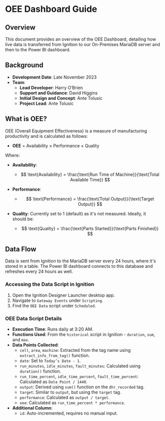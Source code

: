# OEE Dashboard Guide

## Overview

This document provides an overview of the OEE Dashboard, detailing how live data is transferred from Ignition to our On-Premises MariaDB server and then to the Power BI dashboard.

## Background

- **Development Date**: Late November 2023
- **Team**:
  - **Lead Developer**: Harry O’Brien
  - **Support and Guidance**: David Higgins
  - **Initial Design and Concept**: Ante Tolusic
  - **Project Lead**: Ante Tolusic

## What is OEE?

OEE (Overall Equipment Effectiveness) is a measure of manufacturing productivity and is calculated as follows:

- **OEE** = Availability × Performance × Quality

Where:

- **Availability**: 
  - $$ \text{Availability} = \frac{\text{Run Time of Machine}}{\text{Total Available Time}} $$

- **Performance**: 
  - $$ \text{Performance} = \frac{\text{Total Output}}{\text{Target Output}} $$

- **Quality**: Currently set to 1 (default) as it's not measured. Ideally, it should be:
  - $$ \text{Quality} = \frac{\text{Parts Started}}{\text{Parts Finished}} $$


## Data Flow

Data is sent from Ignition to the MariaDB server every 24 hours, where it's stored in a table. The Power BI dashboard connects to this database and refreshes every 24 hours as well.

### Accessing the Data Script in Ignition

1. Open the Ignition Designer Launcher desktop app.
2. Navigate to `Gateway Events` under `Scripting`.
3. Find the `OEE Data` script under `Scheduled`.

### OEE Data Script Details

- **Execution Time**: Runs daily at 3:20 AM.
- **Functions Used**: From the `historical` script in Ignition - `duration`, `sum`, and `max`.
- **Data Points Collected**:
  - `cell`, `area`, `machine`: Extracted from the tag name using `extract_info_from_tag()` function.
  - `date`: Set to `Today’s Date - 1`.
  - `run_minutes`, `idle_minutes`, `fault_minutes`: Calculated using `duration()` function.
  - `run_time_percent`, `idle_time_percent`, `fault_time_percent`: Calculated as `Data Point / 1440`.
  - `output`: Derived using `sum()` function on the `dhr_recorded` tag.
  - `target`: Similar to `output`, but using the `target` tag.
  - `performance`: Calculated as `output / target`.
  - `oee`: Calculated as `run_time_percent * performance`.
- **Additional Column**:
  - `id`: Auto-incremented, requires no manual input.
